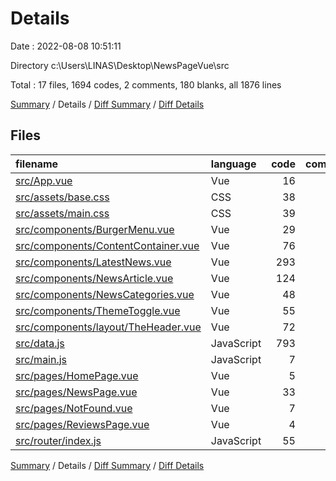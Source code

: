 # Details

Date : 2022-08-08 10:51:11

Directory c:\\Users\\LINAS\\Desktop\\NewsPageVue\\src

Total : 17 files,  1694 codes, 2 comments, 180 blanks, all 1876 lines

[Summary](results.md) / Details / [Diff Summary](diff.md) / [Diff Details](diff-details.md)

## Files
| filename | language | code | comment | blank | total |
| :--- | :--- | ---: | ---: | ---: | ---: |
| [src/App.vue](/src/App.vue) | Vue | 16 | 0 | 7 | 23 |
| [src/assets/base.css](/src/assets/base.css) | CSS | 38 | 0 | 16 | 54 |
| [src/assets/main.css](/src/assets/main.css) | CSS | 39 | 0 | 7 | 46 |
| [src/components/BurgerMenu.vue](/src/components/BurgerMenu.vue) | Vue | 29 | 0 | 4 | 33 |
| [src/components/ContentContainer.vue](/src/components/ContentContainer.vue) | Vue | 76 | 0 | 8 | 84 |
| [src/components/LatestNews.vue](/src/components/LatestNews.vue) | Vue | 293 | 0 | 59 | 352 |
| [src/components/NewsArticle.vue](/src/components/NewsArticle.vue) | Vue | 124 | 0 | 19 | 143 |
| [src/components/NewsCategories.vue](/src/components/NewsCategories.vue) | Vue | 48 | 0 | 6 | 54 |
| [src/components/ThemeToggle.vue](/src/components/ThemeToggle.vue) | Vue | 55 | 0 | 7 | 62 |
| [src/components/layout/TheHeader.vue](/src/components/layout/TheHeader.vue) | Vue | 72 | 0 | 13 | 85 |
| [src/data.js](/src/data.js) | JavaScript | 793 | 0 | 4 | 797 |
| [src/main.js](/src/main.js) | JavaScript | 7 | 0 | 6 | 13 |
| [src/pages/HomePage.vue](/src/pages/HomePage.vue) | Vue | 5 | 0 | 4 | 9 |
| [src/pages/NewsPage.vue](/src/pages/NewsPage.vue) | Vue | 33 | 2 | 7 | 42 |
| [src/pages/NotFound.vue](/src/pages/NotFound.vue) | Vue | 7 | 0 | 3 | 10 |
| [src/pages/ReviewsPage.vue](/src/pages/ReviewsPage.vue) | Vue | 4 | 0 | 2 | 6 |
| [src/router/index.js](/src/router/index.js) | JavaScript | 55 | 0 | 8 | 63 |

[Summary](results.md) / Details / [Diff Summary](diff.md) / [Diff Details](diff-details.md)